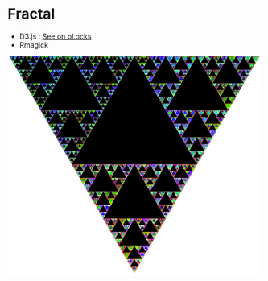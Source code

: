 # Fractal



- D3.js : [See on bl.ocks](http://bl.ocks.org/rocketlobster/090f4ef400d31a24633a)
- Rmagick

![Fractal Result](fractal_d3js.png)
